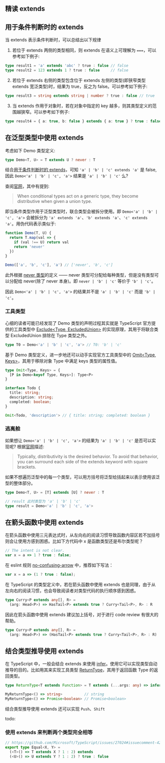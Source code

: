 ## 精读 extends

## 用于条件判断时的 extends

当 extends 表示条件判断时，可以总结出以下规律

1. 若位于 extends 两侧的类型相同，则 extends 在语义上可理解为 `===`，可以参考如下例子:

```ts
type result1 = 'a' extends 'abc' ? true : false // false
type result2 = 123 extends 1 ? true : false     // false
```

2. 若位于 extends 右侧的类型包含位于 extends 左侧的类型(即狭窄类型 extends 宽泛类型)时，结果为 true，反之为 false。可以参考如下例子:

```ts
type result3 = string extends string | number ? true : false // true
```

3. 当 extends 作用于对象时，若在对象中指定的 key 越多，则其类型定义的范围越狭窄。可以参考如下例子:

```ts
type result4 = { a: true, b: false } extends { a: true } ? true : false // true
```

## 在泛型类型中使用 extends

考虑如下 Demo 类型定义:

```ts
type Demo<T, U> = T extends U ? never : T
```

结合[用于条件判断时的 extends](#用于条件判断时的-extends)，可知 `'a' | 'b' | 'c' extends 'a'` 是 false, 因此 `Demo<'a' | 'b' | 'c', 'a'>` 结果是 `'a' | 'b' | 'c'` 么?

查阅[官网](https://www.typescriptlang.org/docs/handbook/2/conditional-types.html)，其中有提到:

> When conditional types act on a generic type, they become distributive when given a union type.

即当条件类型作用于泛型类型时，联合类型会被拆分使用。即 `Demo<'a' | 'b' | 'c', 'a'>` 会被拆分为 `'a' extends 'a'`、`'b' extends 'a'`、`'c' extends 'a'`。用伪代码表示类似于:

```js
function Demo(T, U) {
  return T.map(val => {
    if (val !== U) return val
    return 'never'
  })
}

Demo(['a', 'b', 'c'], 'a') // ['never', 'b', 'c']
```

此外根据 [never 类型](https://www.typescriptlang.org/docs/handbook/2/narrowing.html#the-never-type)的定义 —— never 类型可分配给每种类型，但是没有类型可以分配给 never(除了 never 本身)。即 `never | 'b' | 'c'` 等价于 `'b' | 'c'`。

因此 `Demo<'a' | 'b' | 'c', 'a'>` 的结果并不是 `'a' | 'b' | 'c'` 而是 `'b' | 'c'`。

### 工具类型

心细的读者可能已经发现了 Demo 类型的声明过程其实就是 TypeScript 官方提供的工具类型中 [Exclude<Type, ExcludedUnion>](https://www.typescriptlang.org/docs/handbook/utility-types.html#excludetype-excludedunion) 的实现原理，其用于将联合类型 ExcludedUnion 排除在 Type 类型之外。

```ts
type T0 = Demo<'a' | 'b' | 'c', 'a'> // T0: 'b' | 'c'
```

基于 Demo 类型定义，进一步地还可以动手实现官方工具类型中的 [Omit<Type, Keys>](https://www.typescriptlang.org/docs/handbook/utility-types.html#omittype-keys)，其用于移除对象 Type
中满足 keys 类型的属性值。

```ts
type Omit<Type, Keys> = {
  [P in Demo<keyof Type, Keys>]: Type<P>
}

interface Todo {
  title: string;
  description: string;
  completed: boolean;
}

Omit<Todo, 'description'> // { title: string; completed: boolean }
```

### 逃离舱

如果想让 `Demo<'a' | 'b' | 'c', 'a'>` 的结果为 `'a' | 'b' | 'c'` 是否可以实现呢? 根据[官网](https://www.typescriptlang.org/docs/handbook/2/conditional-types.html#distributive-conditional-types)描述:

> Typically, distributivity is the desired behavior. To avoid that behavior, you can surround each side of the extends keyword with square brackets.

如果不想遍历泛型中的每一个类型，可以用方括号将泛型给括起来以表示使用该泛型的整体部分。

```ts
type Demo<T, U> = [T] extends [U] ? never : T

// result 此时类型为 'a' | 'b' | 'c'
type result = Demo<'a' | 'b' | 'c', 'a'>
```

## 在箭头函数中使用 extends

在箭头函数中使用三元表达式时，从左向右的阅读习惯导致函数内容区若不加括号则会让使用方感到困惑。比如下方代码中 x 是函数类型还是布尔类型呢？

```js
// The intent is not clear.
var x = a => 1 ? true : false;
```

在 eslint 规则 [no-confusing-arrow](https://eslint.org/docs/rules/no-confusing-arrow) 中，推荐如下写法：

```js
var x = a => (1 ? true : false);
```

在 TypeScript 的类型定义中，若在箭头函数中使用 extends 也是同理，由于从左向右的阅读习惯，也会导致阅读者对类型代码的执行顺序感到困惑。

```ts
type Curry<P extends any[], R> =
  (arg: Head<P>) => HasTail<P> extends true ? Curry<Tail<P>, R> : R
```

因此在箭头函数中使用 extends 建议加上括号，对于进行 code review 有很大的帮助。

```ts
type Curry<P extends any[], R> =
  (arg: Head<P>) => (HasTail<P> extends true ? Curry<Tail<P>, R> : R)
```

## 结合类型推导使用 extends

在 TypeScript 中，一般会结合 extends 来使用 [infer](https://www.typescriptlang.org/docs/handbook/2/conditional-types.html#inferring-within-conditional-types)。使用它可以实现类型自动推导的目的。比如用其来实现工具类型 [ReturnType<Type>](https://www.typescriptlang.org/docs/handbook/utility-types.html#returntypetype)，其用于返回函数 Type 的返回类型。

```ts
type ReturnType<T extends Function> = T extends (...args: any) => infer U ? U : never

MyReturnType<() => string>          // string
MyReturnType<() => Promise<boolean> // Promise<boolean>
```

结合类型推导使用 extends 还可以实现 `Push`、`Shift`

todo:

### 使用 extends 来判断两个类型完全相等

```ts
// https://github.com/Microsoft/TypeScript/issues/27024#issuecomment-421529650. understanding it is difficult.
export type Equal<X, Y> =
  (<T>() => T extends X ? 1 : 2) extends
  (<U>() => U extends Y ? 1 : 2) ? true : false
```